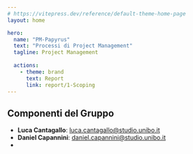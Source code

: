 ```yaml
---
# https://vitepress.dev/reference/default-theme-home-page
layout: home

hero:
  name: "PM-Papyrus"
  text: "Processi di Project Management"
  tagline: Project Management
  
  actions:
    - theme: brand
      text: Report
      link: report/1-Scoping
---
```


## Componenti del Gruppo

- **Luca Cantagallo**: luca.cantagallo@studio.unibo.it
- **Daniel Capannini**: daniel.capannini@studio.unibo.it
- 
